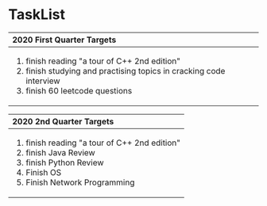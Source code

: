 # TaskList



<table>
  <thead>
    <tr>
      <th style="text-align:left">2020 First Quarter Targets</th>
    </tr>
  </thead>
  <tbody>
    <tr>
      <td style="text-align:left">
        <ol>
          <li>finish reading &quot;a tour of C++ 2nd edition&quot;</li>
          <li>finish studying and practising topics in cracking code interview</li>
          <li>finish 60 leetcode questions</li>
        </ol>
      </td>
    </tr>
  </tbody>
</table>

<table>
  <thead>
    <tr>
      <th style="text-align:left">2020 2nd Quarter Targets</th>
    </tr>
  </thead>
  <tbody>
    <tr>
      <td style="text-align:left">
        <ol>
          <li>finish reading &quot;a tour of C++ 2nd edition&quot;</li>
          <li>finish Java Review</li>
          <li>finish Python Review</li>
          <li>Finish OS</li>
          <li>Finish Network Programming</li>
        </ol>
      </td>
    </tr>
  </tbody>
</table>